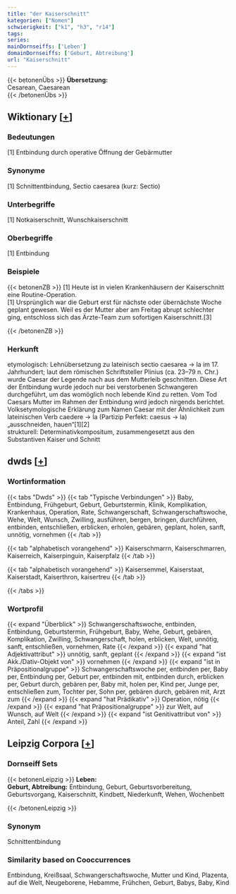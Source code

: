 ```yaml
---
title: "der Kaiserschnitt"
kategorien: ["Nomen"]
schwierigkeit: ["k1", "h3", "r14"]
tags:
series:
mainDornseiffs: ['Leben']
domainDornseiffs: ['Geburt, Abtreibung']
url: "Kaiserschnitt"
---
```


{{< betonenÜbs >}}
**Übersetzung:**  
Cesarean, Caesarean  
{{< /betonenÜbs >}}

## Wiktionary [[+](https://de.wiktionary.org/wiki/Kaiserschnitt)]

### Bedeutungen
[1] Entbindung durch operative Öffnung der Gebärmutter  

### Synonyme
[1] Schnittentbindung, Sectio caesarea (kurz: Sectio)  

### Unterbegriffe
[1] Notkaiserschnitt, Wunschkaiserschnitt  

### Oberbegriffe
[1] Entbindung  

### Beispiele
{{< betonenZB >}}
[1] Heute ist in vielen Krankenhäusern der Kaiserschnitt eine Routine-Operation.  
[1] Ursprünglich war die Geburt erst für nächste oder übernächste Woche geplant gewesen. Weil es der Mutter aber am Freitag abrupt schlechter ging, entschloss sich das Ärzte-Team zum sofortigen Kaiserschnitt.[3]  

{{< /betonenZB >}}
### Herkunft
etymologisch: Lehnübersetzung zu lateinisch sectio caesarea → la im 17. Jahrhundert; laut dem römischen Schriftsteller Plinius (ca. 23–79 n. Chr.) wurde Caesar der Legende nach aus dem Mutterleib geschnitten. Diese Art der Entbindung wurde jedoch nur bei verstorbenen Schwangeren durchgeführt, um das womöglich noch lebende Kind zu retten. Vom Tod Caesars Mutter im Rahmen der Entbindung wird jedoch nirgends berichtet. Volksetymologische Erklärung zum Namen Caesar mit der Ähnlichkeit zum lateinischen Verb caedere → la (Partizip Perfekt: caesus → la) „ausschneiden, hauen“[1][2]  
strukturell: Determinativkompositum, zusammengesetzt aus den Substantiven Kaiser und Schnitt  



## dwds [[+](https://www.dwds.de/wb/Kaiserschnitt)]

### Wortinformation
{{< tabs "Dwds" >}}
{{< tab "Typische Verbindungen" >}}
Baby, Entbindung, Frühgeburt, Geburt, Geburtstermin, Klinik, Komplikation, Krankenhaus, Operation, Rate, Schwangerschaft, Schwangerschaftswoche, Wehe, Welt, Wunsch, Zwilling, ausführen, bergen, bringen, durchführen, entbinden, entschließen, erblicken, erholen, gebären, geplant, holen, sanft, unnötig, vornehmen
{{< /tab >}}

{{< tab "alphabetisch vorangehend" >}}
Kaiserschmarrn, Kaiserschmarren, Kaiserreich, Kaiserpinguin, Kaiserpfalz
{{< /tab >}}

{{< tab "alphabetisch vorangehend" >}}
Kaisersemmel, Kaiserstaat, Kaiserstadt, Kaiserthron, kaisertreu
{{< /tab >}}

{{< /tabs >}}

### Wortprofil
{{< expand "Überblick" >}} Schwangerschaftswoche, entbinden, Entbindung, Geburtstermin, Frühgeburt, Baby, Wehe, Geburt, gebären, Komplikation, Zwilling, Schwangerschaft, holen, erblicken, Welt, unnötig, sanft, entschließen, vornehmen, Rate {{< /expand >}}
{{< expand "hat Adjektivattribut" >}} unnötig, sanft, geplant {{< /expand >}}
{{< expand "ist Akk./Dativ-Objekt von" >}} vornehmen {{< /expand >}}
{{< expand "ist in Präpositionalgruppe" >}} Schwangerschaftswoche per, entbinden per, Baby per, Entbindung per, Geburt per, entbinden mit, entbinden durch, erblicken per, Geburt durch, gebären per, Baby mit, holen per, Kind per, Junge per, entschließen zum, Tochter per, Sohn per, gebären durch, gebären mit, Arzt zum {{< /expand >}}
{{< expand "hat Prädikativ" >}} Operation, nötig {{< /expand >}}
{{< expand "hat Präpositionalgruppe" >}} zur Welt, auf Wunsch, auf Welt {{< /expand >}}
{{< expand "ist Genitivattribut von" >}} Anteil, Zahl {{< /expand >}}

## Leipzig Corpora [[+](https://corpora.uni-leipzig.de/en/res?word=Kaiserschnitt&corpusId=deu_newscrawl-public_2018)]

### Dornseiff Sets
{{< betonenLeipzig >}}
**Leben:**  
**Geburt, Abtreibung:** Entbindung, Geburt, Geburtsvorbereitung, Geburtsvorgang, Kaiserschnitt, Kindbett, Niederkunft, Wehen, Wochenbett  

{{< /betonenLeipzig >}}

### Synonym
Schnittentbindung


### Similarity based on Cooccurrences
Entbindung, Kreißsaal, Schwangerschaftswoche, Mutter und Kind, Plazenta, auf die Welt, Neugeborene, Hebamme, Frühchen, Geburt, Babys, Baby, Kind

